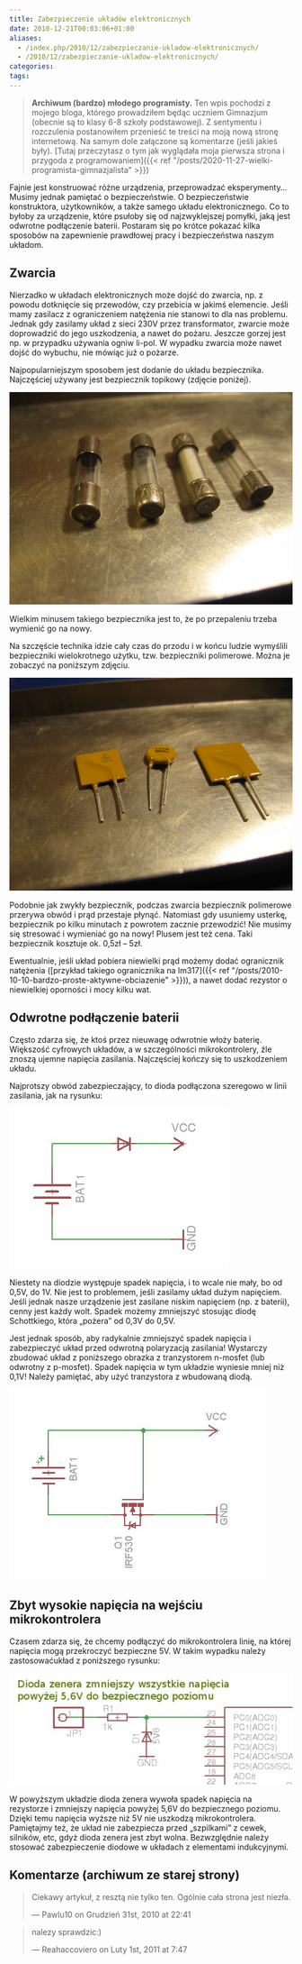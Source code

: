 ```yaml
---
title: Zabezpieczenie układów elektronicznych
date: 2010-12-21T00:03:06+01:00
aliases:
  - /index.php/2010/12/zabezpieczanie-ukladow-elektronicznych/
  - /2010/12/zabezpieczanie-ukladow-elektronicznych/
categories:
tags:
---
```


> **Archiwum (bardzo) młodego programisty.** Ten wpis pochodzi z mojego bloga, którego prowadziłem będąc uczniem Gimnazjum (obecnie są to klasy 6-8 szkoły podstawowej). Z sentymentu i rozczulenia postanowiłem przenieść te treści na moją nową stronę internetową. Na samym dole załączone są komentarze (jeśli jakieś były). [Tutaj przeczytasz o tym jak wyglądała moja pierwsza strona i przygoda z programowaniem]({{< ref "/posts/2020-11-27-wielki-programista-gimnazjalista" >}})
> 

Fajnie jest konstruować różne urządzenia, przeprowadzać eksperymenty… Musimy jednak pamiętać o bezpieczeństwie. O bezpieczeństwie konstruktora, użytkowników, a także samego układu elektronicznego. Co to byłoby za urządzenie, które psułoby się od najzwyklejszej pomyłki, jaką jest odwrotne podłączenie baterii. Postaram się po krótce pokazać kilka sposobów na zapewnienie prawdłowej pracy i bezpieczeństwa naszym układom.

## Zwarcia

Nierzadko w układach elektronicznych może dojść do zwarcia, np. z powodu dotknięcie się przewodów, czy przebicia w jakimś elemencie. Jeśli mamy zasilacz z ograniczeniem natężenia nie stanowi to dla nas problemu. Jednak gdy zasilamy układ z sieci 230V przez transformator, zwarcie może doprowadzić do jego uszkodzenia, a nawet do pożaru. Jeszcze gorzej jest np. w przypadku używania ogniw li-pol. W wypadku zwarcia może nawet dojść do wybuchu, nie mówiąc już o pożarze.

Najpopularniejszym sposobem jest dodanie do układu bezpiecznika. Najczęściej używany jest bezpiecznik topikowy (zdjęcie poniżej).

![Bezpieczniki topikowe](IMG_7837.jpg)

Wielkim minusem takiego bezpiecznika jest to, że po przepaleniu trzeba wymienić go na nowy.

Na szczęście technika idzie cały czas do przodu i w końcu ludzie wymyślili bezpieczniki wielokrotnego użytku, tzw. bezpieczniki polimerowe. Można je zobaczyć na poniższym zdjęciu.

![Bezpieczniki polimerowe](IMG_7839.jpg)

Podobnie jak zwykły bezpiecznik, podczas zwarcia bezpiecznik polimerowe przerywa obwód i prąd przestaje płynąć. Natomiast gdy usuniemy usterkę, bezpiecznik po kilku minutach z powrotem zacznie przewodzić! Nie musimy się stresować i wymieniać go na nowy! Plusem jest też cena. Taki bezpiecznik kosztuje ok. 0,5zł – 5zł.

Ewentualnie, jeśli układ pobiera niewielki prąd możemy dodać ogranicznik natężenia ([przykład takiego ogranicznika na lm317]({{< ref "/posts/2010-10-10-bardzo-proste-aktywne-obciazenie" >}})), a nawet dodać rezystor o niewielkiej oporności i mocy kilku wat.

## Odwrotne podłączenie baterii

Często zdarza się, że ktoś przez nieuwagę odwrotnie włoży baterię. Większość cyfrowych układów, a w szczególności mikrokontrolery, źle znoszą ujemne napięcia zasilania. Najczęściej kończy się to uszkodzeniem układu.

Najprotszy obwód zabezpieczający, to dioda podłączona szeregowo w linii zasilania, jak na rysunku:

![Najprostsze zabezpieczenie przed odwrotnym podłączeniem zasilania](zab1.jpg)

Niestety na diodzie występuje spadek napięcia, i to wcale nie mały, bo od 0,5V, do 1V. Nie jest to problemem, jeśli zasilamy układ dużym napięciem. Jeśli jednak nasze urządzenie jest zasilane niskim napięciem (np. z baterii), cenny jest każdy wolt. Spadek możemy zmniejszyć stosując diodę Schottkiego, która „pożera” od 0,3V do 0,5V.

Jest jednak sposób,  aby radykalnie zmniejszyć spadek napięcia i zabezpieczyć układ przed odwrotną polaryzacją zasilania! Wystarczy zbudować układ z poniższego obrazka z tranzystorem n-mosfet (lub odwrotny z p-mosfet). Spadek napięcia w tym układzie wyniesie mniej niż 0,1V! Należy pamiętać, aby użyć tranzystora z wbudowaną diodą.

![Zabezpieczenie przed odwrotną polaryzacją - mosfet N](zabezpieczenie_mosfet.jpg)

## Zbyt wysokie napięcia na wejściu mikrokontrolera

Czasem zdarza się, że chcemy podłączyć do mikrokontrolera linię, na której napięcia mogą przekroczyć bezpieczne 5V. W takim wypadku należy zastosowaćukład z poniższego rysunku:

![Zabezpieczenie wejścia mikrokontrolera przed napięciami większymi od 5V](zenerzab.jpg)

W powyższym układzie dioda zenera wywoła spadek napięcia na rezystorze i zmniejszy napięcia powyżej 5,6V do bezpiecznego poziomu. Dzięki temu napięcia wyższe niż 5V nie uszkodzą mikrokontrolera. Pamiętajmy też, że układ nie zabezpiecza przed „szpilkami” z cewek, silników, etc, gdyż dioda zenera jest zbyt wolna. Bezwzględnie należy stosować zabezpieczenie diodowe w układach z elementami indukcyjnymi.


## Komentarze (archiwum ze starej strony)

> Ciekawy artykuł, z resztą nie tylko ten. Ogólnie cała strona jest niezła.
> 
> — Pawlu10 on Grudzień 31st, 2010 at 22:41


> nalezy sprawdzic:)
> 
> — Reahaccoviero on Luty 1st, 2011 at 7:47